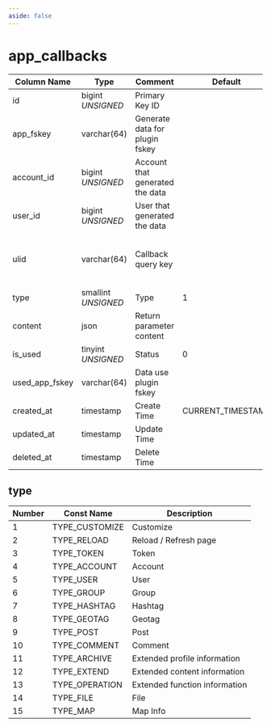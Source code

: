 ```yaml
---
aside: false
---
```


# app_callbacks

| Column Name | Type | Comment | Default | Null | Remark |
| --- | --- | --- | --- | --- | --- |
| id | bigint *UNSIGNED* | Primary Key ID |  | NO | Auto Increment |
| app_fskey | varchar(64) | Generate data for plugin fskey |  | NO | Related field [apps->fskey](../apps/apps.md) |
| account_id | bigint *UNSIGNED* | Account that generated the data |  | YES | Related field [accounts->id](../accounts/accounts.md) |
| user_id | bigint *UNSIGNED* | User that generated the data |  | YES | Related field [users->id](../users/users.md) |
| ulid | varchar(64) | Callback query key |  | NO | **Unique value**<br>Universally Unique Lexicographically Sortable Identifier<br>Example: 01GQBMS8BBTCKTT7B0T3EER8XR |
| type | smallint *UNSIGNED* | Type | 1 | NO | See description below |
| content | json | Return parameter content |  | YES |  |
| is_used | tinyint *UNSIGNED* | Status | 0 | NO | 0. Not called<br>1. Called (used) |
| used_app_fskey | varchar(64) | Data use plugin fskey |  | YES | Related field [apps->fskey](../apps/apps.md) |
| created_at | timestamp | Create Time | CURRENT_TIMESTAMP | NO |  |
| updated_at | timestamp | Update Time |  | YES |  |
| deleted_at | timestamp | Delete Time |  | YES |  |

## type

| Number | Const Name | Description |
| --- | --- | --- |
| 1 | TYPE_CUSTOMIZE | Customize |
| 2 | TYPE_RELOAD | Reload / Refresh page |
| 3 | TYPE_TOKEN | Token |
| 4 | TYPE_ACCOUNT | Account |
| 5 | TYPE_USER | User |
| 6 | TYPE_GROUP | Group |
| 7 | TYPE_HASHTAG | Hashtag |
| 8 | TYPE_GEOTAG | Geotag |
| 9 | TYPE_POST | Post |
| 10 | TYPE_COMMENT | Comment |
| 11 | TYPE_ARCHIVE | Extended profile information |
| 12 | TYPE_EXTEND | Extended content information |
| 13 | TYPE_OPERATION | Extended function information |
| 14 | TYPE_FILE | File |
| 15 | TYPE_MAP | Map Info |
